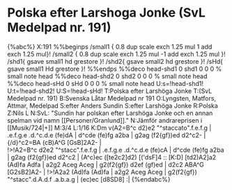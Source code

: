 # Polska efter Larshoga Jonke (SvL Medelpad nr. 191)

{%abc%}
X:191
%%beginps
/small1 { 
   0.8 dup scale
   exch 1.25 mul 1 add
   exch 1.25 mul}!
/small2 { 
   0.8 dup scale
   exch 1.25 mul -1 add
   exch 1.25 mul }!
/shd1{ gsave small1 hd grestore }!
/shd2{ gsave small2 hd grestore }!
/sHd{ gsave small1 Hd grestore }!
%%endps
%%deco head-shd1 0 shd1 0 0 0	% small note head
%%deco head-shd2 0 shd2 0 0 0	% small note head
%%deco head-sHd 0 sHd 0 0 0	% small note head
U:s=!head-shd1!
U:t=!head-shd2!
U:S=!head-sHd!
T:Polska efter Larshöga Jonke
T:(SvL Medelpad nr. 191)
B:Svenska Låtar Medelpad nr 191
O:Lyngsten, Matfors, Attmar, Medelpad
S:efter Anders Sundin
S:efter Larshöga Jonke
R:Polska
Z:Nils L
N:SvL: "Sundin har polskan efter Larshöga Jonke och en annan spelman vid namn [[Personer/Granlund]]."
N:Jämför andrareprisen i [[Musik/724|+]]
M:3/4
L:1/16
K:Dm
v(A2=B^c d2)e2 "^staccato".f.e.f.g | .e.f.g.e .d.^c.d.e (fe)dA | d^cde (fe)fg a2ba | g2ag (f2{gf})ed d2^c2- |
{/d}^c2=BA (cB)A^G [GsB]2A2- |\
!>!A2=B^c d2e2 "^stacc".f.e.f.g | .e.f.g.e .d.^c.d.e (fe)cA | d^cde (fe)fg a2ba |
g2ag (f2{gf})ed d2^c2 | (A^c)ec ([te2c2]d2) [('dsF]4 :: [K:D] [td2)A2]a2 (Ad)fa Adfa | a2g2 Aceg Aceg |
g2(f2{gf}) d2ef (gf)ed | d2c2 ABA^G [G2sB2]A2- | !>!A2a2 (Ad)fa (Ad)fa | a2g2 Aceg Aceg | 
g2(f2{gf}) "^stacc".d.A.d.f .a.b.a.g | (ec)ec [d8SD8] :|
{%endabc%}
